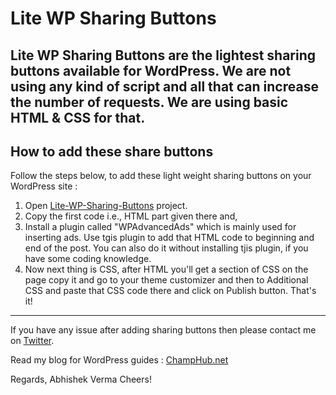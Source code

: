 # Lite WP Sharing Buttons

Lite WP Sharing Buttons are the lightest sharing buttons available for WordPress. We are not using any kind of script and all that can increase the number of requests. We are using basic HTML & CSS for that. 
---
## How to add these share buttons
Follow the steps below, to add these light weight sharing buttons on your WordPress site :
1. Open [Lite-WP-Sharing-Buttons](https://w3abhishek.github.io/lite-wp-sharing-buttons) project.
2. Copy the first code i.e., HTML part given there and,
3. Install a plugin called "WPAdvancedAds" which is mainly used for inserting ads. Use tgis plugin to add that HTML code to beginning and end of the post. You can also do it without installing tjis plugin, if you have some coding knowledge.
4. Now next thing is CSS, after HTML you'll get a section of CSS on the page copy it and go to your theme customizer and then to Additional CSS and paste that CSS code there and click on Publish button.
That's it!
---
If you have any issue after adding sharing buttons then please contact me on [Twitter](https://www.twitter.com/TheProAbhishek).

Read my blog for WordPress guides : [ChampHub.net](https://www.champhub.net/)

Regards,
Abhishek Verma
Cheers!
